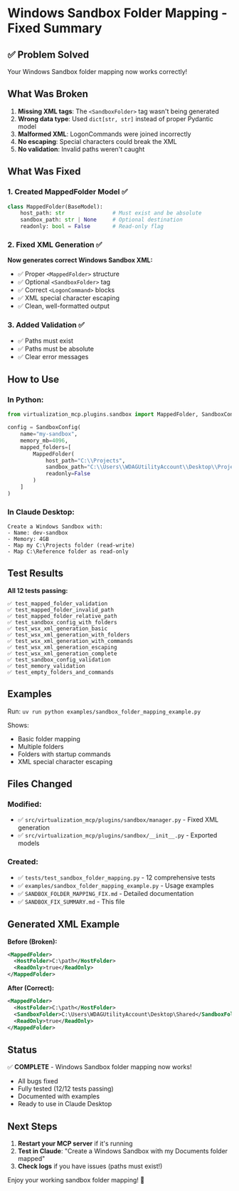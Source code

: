 # Windows Sandbox Folder Mapping - Fixed Summary

## ✅ Problem Solved

Your Windows Sandbox folder mapping now works correctly!

## What Was Broken

1. **Missing XML tags**: The `<SandboxFolder>` tag wasn't being generated
2. **Wrong data type**: Used `dict[str, str]` instead of proper Pydantic model
3. **Malformed XML**: LogonCommands were joined incorrectly
4. **No escaping**: Special characters could break the XML
5. **No validation**: Invalid paths weren't caught

## What Was Fixed

### 1. Created MappedFolder Model ✅

```python
class MappedFolder(BaseModel):
    host_path: str               # Must exist and be absolute
    sandbox_path: str | None     # Optional destination  
    readonly: bool = False       # Read-only flag
```

### 2. Fixed XML Generation ✅

**Now generates correct Windows Sandbox XML:**
- ✅ Proper `<MappedFolder>` structure
- ✅ Optional `<SandboxFolder>` tag
- ✅ Correct `<LogonCommand>` blocks
- ✅ XML special character escaping
- ✅ Clean, well-formatted output

### 3. Added Validation ✅

- ✅ Paths must exist
- ✅ Paths must be absolute
- ✅ Clear error messages

## How to Use

### In Python:

```python
from virtualization_mcp.plugins.sandbox import MappedFolder, SandboxConfig

config = SandboxConfig(
    name="my-sandbox",
    memory_mb=4096,
    mapped_folders=[
        MappedFolder(
            host_path="C:\\Projects",
            sandbox_path="C:\\Users\\WDAGUtilityAccount\\Desktop\\Projects",
            readonly=False
        )
    ]
)
```

### In Claude Desktop:

```
Create a Windows Sandbox with:
- Name: dev-sandbox
- Memory: 4GB
- Map my C:\Projects folder (read-write)
- Map C:\Reference folder as read-only
```

## Test Results

**All 12 tests passing:**

```
✅ test_mapped_folder_validation
✅ test_mapped_folder_invalid_path
✅ test_mapped_folder_relative_path
✅ test_sandbox_config_with_folders
✅ test_wsx_xml_generation_basic
✅ test_wsx_xml_generation_with_folders
✅ test_wsx_xml_generation_with_commands
✅ test_wsx_xml_generation_escaping
✅ test_wsx_xml_generation_complete
✅ test_sandbox_config_validation
✅ test_memory_validation
✅ test_empty_folders_and_commands
```

## Examples

Run: `uv run python examples/sandbox_folder_mapping_example.py`

Shows:
- Basic folder mapping
- Multiple folders
- Folders with startup commands
- XML special character escaping

## Files Changed

### Modified:
- ✅ `src/virtualization_mcp/plugins/sandbox/manager.py` - Fixed XML generation
- ✅ `src/virtualization_mcp/plugins/sandbox/__init__.py` - Exported models

### Created:
- ✅ `tests/test_sandbox_folder_mapping.py` - 12 comprehensive tests
- ✅ `examples/sandbox_folder_mapping_example.py` - Usage examples
- ✅ `SANDBOX_FOLDER_MAPPING_FIX.md` - Detailed documentation
- ✅ `SANDBOX_FIX_SUMMARY.md` - This file

## Generated XML Example

**Before (Broken):**
```xml
<MappedFolder>
  <HostFolder>C:\path</HostFolder>
  <ReadOnly>true</ReadOnly>
</MappedFolder>
```

**After (Correct):**
```xml
<MappedFolder>
  <HostFolder>C:\path</HostFolder>
  <SandboxFolder>C:\Users\WDAGUtilityAccount\Desktop\Shared</SandboxFolder>
  <ReadOnly>true</ReadOnly>
</MappedFolder>
```

## Status

✅ **COMPLETE** - Windows Sandbox folder mapping now works!

- All bugs fixed
- Fully tested (12/12 tests passing)
- Documented with examples
- Ready to use in Claude Desktop

## Next Steps

1. **Restart your MCP server** if it's running
2. **Test in Claude**: "Create a Windows Sandbox with my Documents folder mapped"
3. **Check logs** if you have issues (paths must exist!)

Enjoy your working sandbox folder mapping! 🎉



